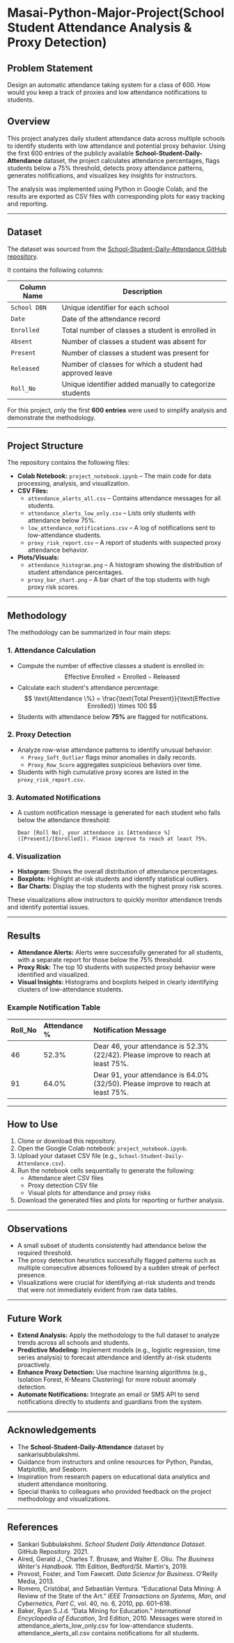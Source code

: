 # Masai-Python-Major-Project(School Student Attendance Analysis & Proxy Detection)

## Problem Statement
Design an automatic attendance taking system for a class of 600. How would you keep a  track of proxies and low attendance notifications to students. 

## Overview
This project analyzes daily student attendance data across multiple schools to identify students with low attendance and potential proxy behavior. Using the first 600 entries of the publicly available **School-Student-Daily-Attendance** dataset, the project calculates attendance percentages, flags students below a 75% threshold, detects proxy attendance patterns, generates notifications, and visualizes key insights for instructors.

The analysis was implemented using Python in Google Colab, and the results are exported as CSV files with corresponding plots for easy tracking and reporting.

---

## Dataset
The dataset was sourced from the [School-Student-Daily-Attendance GitHub repository](https://github.com/sankarisubbulakshmi/School-Student-Daily-Attendance).

It contains the following columns:

| Column Name | Description |
|---------------|------------------------------------------------------|
| `School DBN`  | Unique identifier for each school                    |
| `Date`        | Date of the attendance record                        |
| `Enrolled`    | Total number of classes a student is enrolled in     |
| `Absent`      | Number of classes a student was absent for           |
| `Present`     | Number of classes a student was present for          |
| `Released`    | Number of classes for which a student had approved leave |
| `Roll_No`     | Unique identifier added manually to categorize students |

For this project, only the first **600 entries** were used to simplify analysis and demonstrate the methodology.

---

## Project Structure
The repository contains the following files:

-   **Colab Notebook:** `project_notebook.ipynb` – The main code for data processing, analysis, and visualization.
-   **CSV Files:**
    -   `attendance_alerts_all.csv` – Contains attendance messages for all students.
    -   `attendance_alerts_low_only.csv` – Lists only students with attendance below 75%.
    -   `low_attendance_notifications.csv` – A log of notifications sent to low-attendance students.
    -   `proxy_risk_report.csv` – A report of students with suspected proxy attendance behavior.
-   **Plots/Visuals:**
    -   `attendance_histogram.png` – A histogram showing the distribution of student attendance percentages.
    -   `proxy_bar_chart.png` – A bar chart of the top students with high proxy risk scores.

---

## Methodology
The methodology can be summarized in four main steps:

### 1. Attendance Calculation
-   Compute the number of effective classes a student is enrolled in:
    $$
    \text{Effective Enrolled} = \text{Enrolled} - \text{Released}
    $$
-   Calculate each student's attendance percentage:
    $$
    \text{Attendance \%} = \frac{\text{Total Present}}{\text{Effective Enrolled}} \times 100
    $$
-   Students with attendance below **75%** are flagged for notifications.

### 2. Proxy Detection
-   Analyze row-wise attendance patterns to identify unusual behavior:
    -   `Proxy_Soft_Outlier` flags minor anomalies in daily records.
    -   `Proxy_Row_Score` aggregates suspicious behaviors over time.
-   Students with high cumulative proxy scores are listed in the `proxy_risk_report.csv`.

### 3. Automated Notifications
-   A custom notification message is generated for each student who falls below the attendance threshold:
    ```text
    Dear [Roll No], your attendance is [Attendance %] ([Present]/[Enrolled]). Please improve to reach at least 75%.
    ```

### 4. Visualization
-   **Histogram:** Shows the overall distribution of attendance percentages.
-   **Boxplots:** Highlight at-risk students and identify statistical outliers.
-   **Bar Charts:** Display the top students with the highest proxy risk scores.

These visualizations allow instructors to quickly monitor attendance trends and identify potential issues.

---

## Results
-   **Attendance Alerts:** Alerts were successfully generated for all students, with a separate report for those below the 75% threshold.
-   **Proxy Risk:** The top 10 students with suspected proxy behavior were identified and visualized.
-   **Visual Insights:** Histograms and boxplots helped in clearly identifying clusters of low-attendance students.

### Example Notification Table

| Roll_No | Attendance % | Notification Message                                                                     |
|:--------|:-------------|:-----------------------------------------------------------------------------------------|
| 46      | 52.3%        | Dear 46, your attendance is 52.3% (22/42). Please improve to reach at least 75%. |
| 91      | 64.0%        | Dear 91, your attendance is 64.0% (32/50). Please improve to reach at least 75%. |

---

## How to Use
1.  Clone or download this repository.
2.  Open the Google Colab notebook: `project_notebook.ipynb`.
3.  Upload your dataset CSV file (e.g., `School-Student-Daily-Attendance.csv`).
4.  Run the notebook cells sequentially to generate the following:
    -   Attendance alert CSV files
    -   Proxy detection CSV file
    -   Visual plots for attendance and proxy risks
5.  Download the generated files and plots for reporting or further analysis.

---

## Observations
-   A small subset of students consistently had attendance below the required threshold.
-   The proxy detection heuristics successfully flagged patterns such as multiple consecutive absences followed by a sudden streak of perfect presence.
-   Visualizations were crucial for identifying at-risk students and trends that were not immediately evident from raw data tables.

---

## Future Work
-   **Extend Analysis:** Apply the methodology to the full dataset to analyze trends across all schools and students.
-   **Predictive Modeling:** Implement models (e.g., logistic regression, time series analysis) to forecast attendance and identify at-risk students proactively.
-   **Enhance Proxy Detection:** Use machine learning algorithms (e.g., Isolation Forest, K-Means Clustering) for more robust anomaly detection.
-   **Automate Notifications:** Integrate an email or SMS API to send notifications directly to students and guardians from the system.

---

## Acknowledgements
-   The **School-Student-Daily-Attendance** dataset by sankarisubbulakshmi.
-   Guidance from instructors and online resources for Python, Pandas, Matplotlib, and Seaborn.
-   Inspiration from research papers on educational data analytics and student attendance monitoring.
-   Special thanks to colleagues who provided feedback on the project methodology and visualizations.

---

## References
-   Sankari Subbulakshmi. *School Student Daily Attendance Dataset*. GitHub Repository. 2021.
-   Alred, Gerald J., Charles T. Brusaw, and Walter E. Oliu. *The Business Writer's Handbook*. 11th Edition, Bedford/St. Martin's, 2019.
-   Provost, Foster, and Tom Fawcett. *Data Science for Business*. O’Reilly Media, 2013.
-   Romero, Cristóbal, and Sebastián Ventura. “Educational Data Mining: A Review of the State of the Art.” *IEEE Transactions on Systems, Man, and Cybernetics, Part C*, vol. 40, no. 6, 2010, pp. 601–618.
-   Baker, Ryan S.J.d. “Data Mining for Education.” *International Encyclopedia of Education*, 3rd Edition, 2010.
Messages were stored in attendance_alerts_low_only.csv for low-attendance students.
attendance_alerts_all.csv contains notifications for all students.
